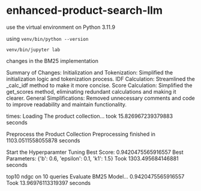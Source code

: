 # enhanced-product-search-llm

use the virtual environment on Python 3.11.9

using
``venv/bin/python --version``

``venv/bin/jupyter lab ``


changes in the BM25 implementation

Summary of Changes:
Initialization and Tokenization: Simplified the initialization logic and tokenization process.
IDF Calculation: Streamlined the _calc_idf method to make it more concise.
Score Calculation: Simplified the get_scores method, eliminating redundant calculations and making it clearer.
General Simplifications: Removed unnecessary comments and code to improve readability and maintain functionality.

times:
Loading The product collection...
took 15.826967239379883 seconds

Preprocess the Product Collection
Preprocessing finished in 1103.0511558055878 seconds 

Start the Hyperparamter Tuning
Best Score: 0.9420475565916557
Best Parameters: {'b': 0.6, 'epsilon': 0.1, 'k1': 1.5}
Took 1303.495684146881 seconds 

top10 ndgc on 10 queries
Evaluate BM25 Model...
0.9420475565916557
Took 13.96976113319397 seconds

